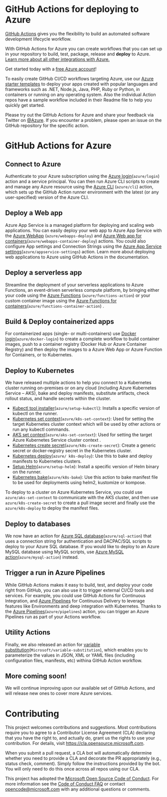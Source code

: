 # GitHub Actions for deploying to Azure

[GitHub Actions](https://help.github.com/en/articles/about-github-actions)  gives you the flexibility to build an automated software development lifecycle workflow. 

With GitHub Actions for Azure you can create workflows that you can set up in your repository to build, test, package, release and **deploy** to Azure. [Learn more about all other integrations with Azure.](http://aka.ms/GitHubonAzure)

Get started today with a [free Azure account](https://azure.com/free/open-source)!

To easily create GitHub CI/CD workflows targeting Azure, use our [Azure starter templates](https://github.com/Azure/actions-workflow-samples) to deploy your apps created with popular languages and frameworks such as .NET, Node.js, Java, PHP, Ruby or Python, in containers or running on any operating system. Also the individual Action repos have a sample workflow included in their Readme file to help you quickly get started.

Please try out the GitHub Actions for Azure and share your feedback via Twitter on [@Azure](https://twitter.com/azuredevops). If you encounter a problem, please open an issue on the GitHub repository for the specific action.

# GitHub Actions for Azure

## Connect to Azure
Authenticate to your Azure subscription using the [Azure login](https://github.com/Azure/login)(`azure/login`) action and a service principal. You can then run Azure CLI scripts to create and manage any Azure resource using the [Azure CLI](https://github.com/Azure/CLI) (`azure/cli`) action, which sets up the GitHub Action runner environment with the latest (or any user-specified) version of the Azure CLI.

## Deploy a Web app
Azure App Service is a managed platform for deploying and scaling web applications. You can easily deploy your web app to Azure App Service with the [Azure WebApp](https://github.com/Azure/webapps-deploy) (`azure/webapps-deploy`) and [Azure Web app for containers](https://github.com/Azure/webapps-container-deploy)(`azure/webapps-container-deploy`) actions. You could also configure App settings and Connection Strings using the [Azure App Service settings](https://github.com/Azure/appservice-settings)(`azure/appservice-settings`) action. Learn more about deploying web applications to Azure using GitHub Actions in the documentation.

## Deploy a serverless app
Streamline the deployment of your serverless applications to Azure Functions, an event-driven serverless compute platform, by bringing either your code using the [Azure Functions](https://github.com/Azure/functions-action) (`azure/functions-action`) or your custom container image using the [Azure Functions for containers](https://github.com/Azure/functions-container-action)(`azure/functions-container-action`) . 

## Build & Deploy containerized apps 
For containerized apps (single- or multi-containers) use [Docker login](https://github.com/Azure/docker-login)(`azure/docker-login`) to create a complete workflow to build container images, push to a container registry (Docker Hub or Azure Container Registry) and then deploy the images to a Azure Web App or Azure Function for Containers, or to Kubernetes. 

## Deploy to Kubernetes 
We have released multiple actions to help you connect to a Kubernetes cluster running on-premises or on any cloud (including Azure Kubernetes Service – AKS), bake and deploy manifests, substitute artifacts, check rollout status, and handle secrets within the cluster. 
-	[Kubectl tool installer](https://github.com/Azure/setup-kubectl)(`azure/setup-kubectl`): Installs a specific version of kubectl on the runner.
-	[Kubernetes set context](https://github.com/Azure/k8s-set-context)(`azure/k8s-set-context`): Used for setting the target Kubernetes cluster context which will be used by other actions or run any kubectl commands.
-	[AKS set context](https://github.com/Azure/aks-set-context)(`azure/aks-set-context`): Used for setting the target Azure Kubernetes Service cluster context .
-	[Kubernetes create secret](https://github.com/Azure/k8s-create-secret)(`azure/k8s-create-secret`): Create a generic secret or docker-registry secret in the Kubernetes cluster.
-	[Kubernetes deploy](https://github.com/Azure/k8s-deploy)(`azure/ k8s-deploy`): Use this to bake and deploy manifests to Kubernetes clusters.
-	[Setup Helm](https://github.com/Azure/setup-helm)(`azure/setup-helm`): Install a specific version of Helm binary on the runner.
-	[Kubernetes bake](https://github.com/Azure/k8s-bake)(`azure/k8s-bake`): Use this action to bake manifest file to be used for deployments using helm2, kustomize or kompose.

To deploy to a cluster on Azure Kubernetes Service, you could use `azure/aks-set-context` to communicate with the AKS cluster, and then use `azure/k8s-create-secret` to create a pull image secret and finally use the `azure/k8s-deploy` to deploy the manifest files.

## Deploy to databases
We now have an action for [Azure SQL database](https://github.com/Azure/sql-action)(`azure/sql-action`) that uses a connection string for authentication and DACPAC/SQL scripts to deploy to your Azure SQL database.
If you would like to deploy to an Azure MySQL database using MySQL scripts, use [Azure MySQL action](https://github.com/Azure/mysql-action)(`azure/mysql-action`) instead.

## Trigger a run in Azure Pipelines
While GitHub Actions makes it easy to build, test, and deploy your code right from GitHub, you can also use it to trigger external CI/CD tools and services. For example, you could use GitHub Actions for Continuous Integration, and [Azure Pipelines](https://azure.com/pipelines) for Continuous Delivery to leverage features like Environments and deep integration with Kubernetes.
Thanks to the [Azure Pipelines](https://github.com/Azure/pipelines)(`azure/pipelines`) action, you can trigger an Azure Pipelines run as part of your Actions workflow.

## Utility Actions
Finally, we also released an action for [variable substitution](https://github.com/Microsoft/variable-substitution)(`Microsoft/variable-substitution`), which enables you to parameterize the values in JSON, XML or YAML files (including configuration files, manifests, etc) withina GitHub Action workflow.

## More coming soon!
We will continue improving upon our available set of GitHub Actions, and will release new ones to cover more Azure services.


# Contributing

This project welcomes contributions and suggestions.  Most contributions require you to agree to a
Contributor License Agreement (CLA) declaring that you have the right to, and actually do, grant us
the rights to use your contribution. For details, visit https://cla.opensource.microsoft.com.

When you submit a pull request, a CLA bot will automatically determine whether you need to provide
a CLA and decorate the PR appropriately (e.g., status check, comment). Simply follow the instructions
provided by the bot. You will only need to do this once across all repos using our CLA.

This project has adopted the [Microsoft Open Source Code of Conduct](https://opensource.microsoft.com/codeofconduct/).
For more information see the [Code of Conduct FAQ](https://opensource.microsoft.com/codeofconduct/faq/) or
contact [opencode@microsoft.com](mailto:opencode@microsoft.com) with any additional questions or comments.
